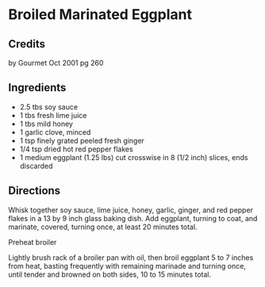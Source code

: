 # Broiled Marinated Eggplant 

<!-- BEGIN content -->

## Credits

by Gourmet Oct 2001 pg 260

## Ingredients

- 2.5 tbs soy sauce
- 1 tbs fresh lime juice
- 1 tbs mild honey
- 1 garlic clove, minced
- 1 tsp finely grated peeled fresh ginger
- 1/4 tsp dried hot red pepper flakes
- 1 medium eggplant (1.25 lbs) cut crosswise in 8 (1/2 inch) slices, ends discarded

## Directions

Whisk together soy sauce, lime juice, honey, garlic, ginger, and red pepper flakes in a 13 by 9 inch glass baking dish. Add eggplant, turning to coat, and marinate, covered, turning once, at least 20 minutes total.  
  
 Preheat broiler  
  
 Lightly brush rack of a broiler pan with oil, then broil eggplant 5 to 7 inches from heat, basting frequently with remaining marinade and turning once, until tender and browned on both sides, 10 to 15 minutes total.

<!-- END content -->

